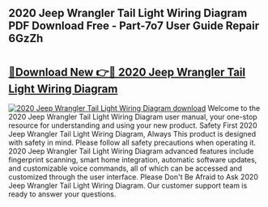 ## 2020 Jeep Wrangler Tail Light Wiring Diagram PDF Download Free - Part-7o7 User Guide Repair 6GzZh

# <h2><a href="http://dfkraog.blite.top/?on=2020+Jeep+Wrangler+Tail+Light+Wiring+Diagram">🔗Download New 👉🔴 2020 Jeep Wrangler Tail Light Wiring Diagram</a></h2>

[![2020 Jeep Wrangler Tail Light Wiring Diagram download](https://i.imgur.com/lujVjoI.png)](http://dfkraog.blite.top/?on=2020+Jeep+Wrangler+Tail+Light+Wiring+Diagram)
Welcome to the 2020 Jeep Wrangler Tail Light Wiring Diagram user manual, your one-stop resource for understanding and using your new product. Safety First 2020 Jeep Wrangler Tail Light Wiring Diagram, Always This product is designed with safety in mind. Please follow all safety precautions when operating it. 2020 Jeep Wrangler Tail Light Wiring Diagram advanced features include fingerprint scanning, smart home integration, automatic software updates, and customizable voice commands, all of which can be accessed and customized through the user interface. Please Don't Be Afraid to Ask 2020 Jeep Wrangler Tail Light Wiring Diagram. Our customer support team is ready to answer your questions.
